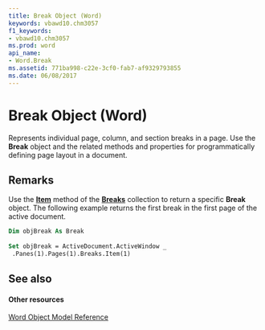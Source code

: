 ```yaml
---
title: Break Object (Word)
keywords: vbawd10.chm3057
f1_keywords:
- vbawd10.chm3057
ms.prod: word
api_name:
- Word.Break
ms.assetid: 771ba998-c22e-3cf0-fab7-af9329793855
ms.date: 06/08/2017
---
```



# Break Object (Word)

Represents individual page, column, and section breaks in a page. Use the  **Break** object and the related methods and properties for programmatically defining page layout in a document.


## Remarks

Use the  **[Item](Word.Breaks.Item.md)** method of the **[Breaks](Word.Breaks.md)** collection to return a specific **Break** object. The following example returns the first break in the first page of the active document.


```vb
Dim objBreak As Break 
 
Set objBreak = ActiveDocument.ActiveWindow _ 
 .Panes(1).Pages(1).Breaks.Item(1)
```


## See also


#### Other resources


[Word Object Model Reference](http://msdn.microsoft.com/library/be452561-b436-bb9b-6f94-3faa9a74a6fd%28Office.15%29.aspx)


